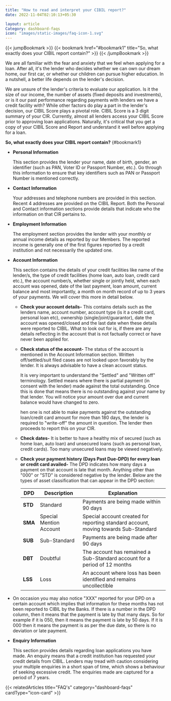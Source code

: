 ```yaml
---
title: "How to read and interpret your CIBIL report?"
date: 2022-11-04T02:10:13+05:30

layout: article
Category: dashboard-faqs
icon: "images/static-images/faq-icon-1.svg"
---
```


{{< jumpBookmark >}}
  {{< bookmark href="#bookmark1" title="So, what exactly does your CIBIL report contain?" >}}
{{< /jumpBookmark >}}

We are all familiar with the fear and anxiety that we feel when applying for a loan. After all, it's the lender who decides whether we can own our dream home, our first car, or whether our children can pursue higher education. In a nutshell, a better life depends on the lender's decision.

We are unsure of the lender's criteria to evaluate our application. Is it the size of our income, the number of assets (fixed deposits and investments), or is it our past performance regarding payments with lenders we have a credit facility with? While other factors do play a part in the lender's decision, our CIBIL Score plays a pivotal role. CIBIL Score is a 3 digit summary of your CIR. Currently, almost all lenders access your CIBIL Score prior to approving loan applications. Naturally, it's critical that you get a copy of your CIBIL Score and Report and understand it well before applying for a loan.

**So, what exactly does your CIBIL report contain?**
{#bookmark1}

* **Personal Information**

    This section provides the lender your name, date of birth, gender, an identifier (such as PAN, Voter ID or Passport Number, etc.). Go through this information to ensure that key identifiers such as PAN or Passport Number is mentioned correctly.

* **Contact Information**

    Your addresses and telephone numbers are provided in this section. Recent 4 addresses are provided on the CIBIL Report. Both the Personal and Contact information sections provide details that indicate who the information on that CIR pertains to.

* **Employment Information**

    The employment section provides the lender with your monthly or annual income details as reported by our Members. The reported income is generally one of the first figures reported by a credit institution and not necessarily the updated one.

* **Account Information**

    This section contains the details of your credit facilities like name of the lender/s, the type of credit facilities (home loan, auto loan, credit card etc.), the account number/s, whether single or jointly held, when each account was opened, date of the last payment, loan amount, current balance and most importantly, a month on month record of up to 3 years of your payments. We will cover this more in detail below.

    * **Check your account details-**
    This contains details such as the lenders name, account number, account type (is it a credit card, personal loan etc), ownership (single/joint/guarantor), date the account was opened/closed and the last date when these details were reported to CIBIL. What to look out for is, if there are any details reflecting in the account that is not factually correct or have never been applied for.

    * **Check status of the account-**
    The status of the account is mentioned in the Account Information section. Written off/settled/suit filed cases are not looked upon favorably by the lender. It is always advisable to have a clean account status.

        It is very important to understand the "Settled" and "Written off" terminology. Settled means where there is partial payment (in consent with the lender) made against the total outstanding. Once this is done that means there is no outstanding against your name by that lender. You will notice your amount over due and current balance would have changed to zero.

        hen one is not able to make payments against the outstanding loan/credit card amount for more than 180 days, the lender is required to "write-off" the amount in question. The lender then proceeds to report this on your CIR.

    * **Check dates-**
    It is better to have a healthy mix of secured (such as home loan, auto loan) and unsecured loans (such as personal loan, credit cards). Too many unsecured loans may be viewed negatively.

    * **Check your payment history (Days Past Due-DPD) for every loan or credit card availed-**
    The DPD indicates how many days a payment on that account is late that month. Anything other than "000" or "STD" is considered negative by the lender. Below are the types of asset classification that can appear in the DPD section:

        | DPD        | Description             | Explanation                                                                            |
        | -----------| ------------------------|----------------------------------------------------------------------------------------|
        | **STD**    | 	Standard               | Payments are being made within 90 days                                                 |
        | **SMA**    | Special Mention Account | Special account created for reporting standard account, moving towards Sub-Standard    |
        | **SUB**    | Sub-Standard            | Payments are being made after 90 days                                                  |
        | **DBT**    | Doubtful                | The account has remained a Sub-Standard account for a period of 12 months              |
        | **LSS**    | Loss                    | An account where loss has been identified and remains uncollectible                    |

* On occasion you may also notice "XXX" reported for your DPD on a certain account which implies that information for these months has not been reported to CIBIL by the Banks.
    If there is a number in the DPD column, then it means that the payment is late by that many days. So for example if it is 050, then it means the payment is late by 50 days. If it is 000 then it means the payment is as per the due date, so there is no deviation or late payment.

* **Enquiry Information**

    This section provides details regarding loan applications you have made. An enquiry means that a credit institution has requested your credit details from CIBIL. Lenders may tread with caution considering your multiple enquiries in a short span of time, which shows a behaviour of seeking excessive credit. The enquiries made are captured for a period of 7 years.

{{< relatedArticles title="FAQ's" category="dashboard-faqs" cardType="icon-card" >}}